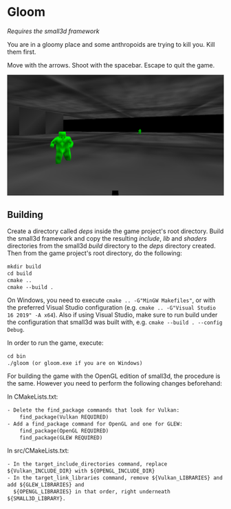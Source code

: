 Gloom
=====

*Requires the small3d framework*

You are in a gloomy place and some anthropoids are trying to kill you.
Kill them first.

Move with the arrows. Shoot with the spacebar. Escape to quit the game.

![screenshot](screenshot.png)

Building
--------
Create a directory called *deps* inside the game project's root directory.
Build the small3d framework and copy the resulting *include*, *lib* and *shaders* directories from the small3d *build* directory to the *deps* directory created. Then from the game project's root directory, do the following:
	
	mkdir build
    cd build
    cmake ..
    cmake --build .
	
On Windows, you need to execute `cmake .. -G"MinGW Makefiles"`, or with the preferred Visual Studio configuration (e.g. `cmake .. -G"Visual Studio 16 2019" -A x64`). Also if using Visual Studio, make sure to run build under the configuration that small3d was built with, e.g. `cmake --build . --config Debug`.

In order to run the game, execute:
	
	cd bin
	./gloom (or gloom.exe if you are on Windows)

For building the game with the OpenGL edition of small3d, the procedure is the same. However you need to perform the following changes beforehand:

In CMakeLists.txt:

	- Delete the find_package commands that look for Vulkan:
		find_package(Vulkan REQUIRED)
	- Add a find_package command for OpenGL and one for GLEW:
		find_package(OpenGL REQUIRED)
		find_package(GLEW REQUIRED)
	
In src/CMakeLists.txt:

	- In the target_include_directories command, replace ${Vulkan_INCLUDE_DIR} with ${OPENGL_INCLUDE_DIR}
	- In the target_link_libraries command, remove ${Vulkan_LIBRARIES} and add ${GLEW_LIBRARIES} and
	  ${OPENGL_LIBRARIES} in that order, right underneath ${SMALL3D_LIBRARY}.
